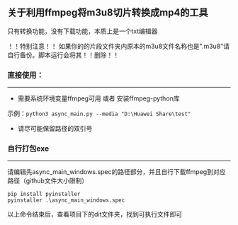 ## 关于利用ffmpeg将m3u8切片转换成mp4的工具

只有转换功能，没有下载功能，本质上是一个txt编辑器

！！特别注意！！
如果你的的片段文件夹内原本的m3u8文件名称也是".m3u8"请自行备份。脚本运行会将其！！删除！！

### 直接使用：
***
* 需要系统环境变量ffmpeg可用 或者 安装ffmpeg-python库

示例：`python3 async_main.py --media "D:\Huawei Share\test" `

* 请尽可能保留路径的双引号 
### 自行打包exe
***
请编辑先async_main_windows.spec的路径部分，并且自行下载ffmpeg到对应路径（github文件大小限制）
```
pip install pyinstaller
pyinstaller .\async_main_windows.spec
```
以上命令结束后，查看项目下的dit文件夹，找到可执行文件即可
